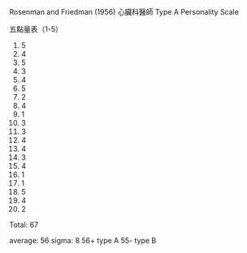 Rosenman and Friedman (1956) 心臟科醫師
Type A Personality Scale

五點量表（1-5）
1. 5
2. 4
3. 5
4. 3
5. 4
6. 5
7. 2
8. 4
9. 1
10. 3
11. 3
12. 4
13. 4
14. 3
15. 4
16. 1
17. 1
18. 5
19. 4
20. 2

Total: 67

average: 56
sigma: 8
56+ type A
55- type B



